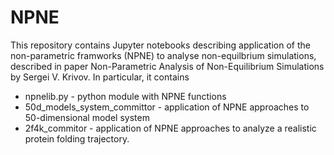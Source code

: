# NPNE

This repository contains Jupyter notebooks describing application of the non-parametric framworks (NPNE) to analyse non-equilbrium simulations, described in paper Non-Parametric Analysis of Non-Equilibrium Simulations by Sergei V. Krivov.
In particular, it contains
 - npnelib.py - python module with NPNE functions
 - 50d_models_system_committor - application of NPNE approaches to 50-dimensional model system
 - 2f4k_commitor - application of NPNE approaches to analyze a realistic protein folding trajectory.
 

